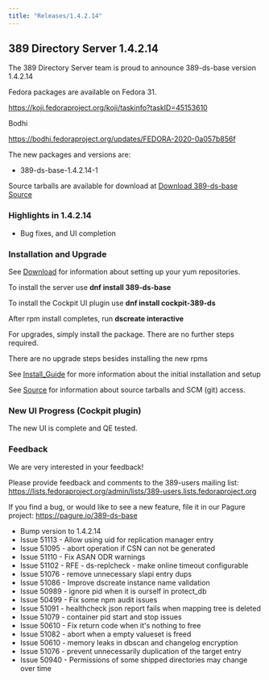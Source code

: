 ```yaml
---
title: "Releases/1.4.2.14"
---
```


389 Directory Server 1.4.2.14
-----------------------------

The 389 Directory Server team is proud to announce 389-ds-base version 1.4.2.14

Fedora packages are available on Fedora 31.

<https://koji.fedoraproject.org/koji/taskinfo?taskID=45153610>

Bodhi

<https://bodhi.fedoraproject.org/updates/FEDORA-2020-0a057b856f>

The new packages and versions are:

- 389-ds-base-1.4.2.14-1

Source tarballs are available for download at [Download 389-ds-base Source](https://releases.pagure.org/389-ds-base/389-ds-base-1.4.2.14.tar.bz2)

### Highlights in 1.4.2.14

- Bug fixes, and UI completion

### Installation and Upgrade 

See [Download](../download.html) for information about setting up your yum repositories.

To install the server use **dnf install 389-ds-base**

To install the Cockpit UI plugin use **dnf install cockpit-389-ds**

After rpm install completes, run **dscreate interactive**

For upgrades, simply install the package.  There are no further steps required.

There are no upgrade steps besides installing the new rpms 

See [Install\_Guide](../howto/howto-install-389.html) for more information about the initial installation and setup

See [Source](../development/source.html) for information about source tarballs and SCM (git) access.

### New UI Progress (Cockpit plugin)

The new UI is complete and QE tested.

### Feedback

We are very interested in your feedback!

Please provide feedback and comments to the 389-users mailing list: <https://lists.fedoraproject.org/admin/lists/389-users.lists.fedoraproject.org>

If you find a bug, or would like to see a new feature, file it in our Pagure project: <https://pagure.io/389-ds-base>

- Bump version to 1.4.2.14
- Issue 51113 - Allow using uid for replication manager entry
- Issue 51095 - abort operation if CSN can not be generated
- Issue 51110 - Fix ASAN ODR warnings
- Issue 51102 - RFE - ds-replcheck - make online timeout configurable
- Issue 51076 - remove unnecessary slapi entry dups
- Issue 51086 - Improve dscreate instance name validation
- Issue 50989 - ignore pid when it is ourself in protect_db
- Issue 50499 - Fix some npm audit issues
- Issue 51091 - healthcheck json report fails when mapping tree is deleted
- Issue 51079 - container pid start and stop issues
- Issue 50610 - Fix return code when it's nothing to free
- Issue 51082 - abort when a empty valueset is freed
- Issue 50610 - memory leaks in dbscan and changelog encryption
- Issue 51076 - prevent unnecessarily duplication of the target entry
- Issue 50940 - Permissions of some shipped directories may change over time

